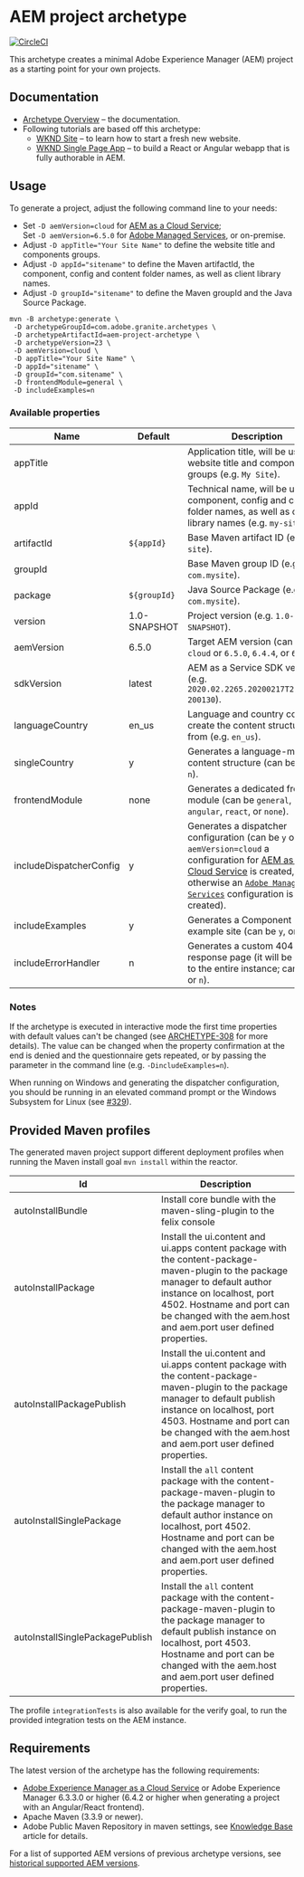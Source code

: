 # AEM project archetype

[![CircleCI](https://circleci.com/gh/adobe/aem-project-archetype.svg?style=svg)](https://circleci.com/gh/adobe/aem-project-archetype)

This archetype creates a minimal Adobe Experience Manager (AEM) project as a starting point for your own projects.

## Documentation

* [Archetype Overview](https://www.adobe.com/go/aem_archetype) – the documentation.
* Following tutorials are based off this archetype:
  - [WKND Site](https://docs.adobe.com/content/help/en/experience-manager-learn/getting-started-wknd-tutorial-develop/overview.html) – to learn how to start a fresh new website.
  - [WKND Single Page App](https://helpx.adobe.com/experience-manager/kt/sites/using/getting-started-spa-wknd-tutorial-develop.html) – to build a React or Angular webapp that is fully authorable in AEM.

## Usage

To generate a project, adjust the following command line to your needs:

* Set `-D aemVersion=cloud` for [AEM as a Cloud Service](https://docs.adobe.com/content/help/en/experience-manager-cloud-service/landing/home.html);  
 Set `-D aemVersion=6.5.0` for [Adobe Managed Services](https://github.com/adobe/aem-project-archetype/tree/master/src/main/archetype/dispatcher.ams), or on-premise.
* Adjust `-D appTitle="Your Site Name"` to define the website title and components groups.
* Adjust `-D appId="sitename"` to define the Maven artifactId, the component, config and content folder names, as well as client library names.
* Adjust `-D groupId="sitename"` to define the Maven groupId and the Java Source Package.

```console
mvn -B archetype:generate \
 -D archetypeGroupId=com.adobe.granite.archetypes \
 -D archetypeArtifactId=aem-project-archetype \
 -D archetypeVersion=23 \
 -D aemVersion=cloud \
 -D appTitle="Your Site Name" \
 -D appId="sitename" \
 -D groupId="com.sitename" \
 -D frontendModule=general \
 -D includeExamples=n
```

### Available properties

Name                    | Default      | Description
------------------------|--------------|--------------------
appTitle                |              | Application title, will be used for website title and components groups (e.g. `My Site`).
appId                   |              | Technical name, will be used for component, config and content folder names, as well as client library names (e.g. `my-site`).
artifactId              | `${appId}`   | Base Maven artifact ID (e.g. `my-site`).
groupId                 |              | Base Maven group ID (e.g. `com.mysite`).
package                 | `${groupId}` | Java Source Package (e.g. `com.mysite`).
version                 | 1.0-SNAPSHOT | Project version (e.g. `1.0-SNAPSHOT`).
aemVersion              | 6.5.0        | Target AEM version (can be `cloud` or `6.5.0`, `6.4.4`, or `6.3.3`).
sdkVersion              | latest       | AEM as a Service SDK version (e.g. `2020.02.2265.20200217T222518Z-200130`).
languageCountry         | en_us        | Language and country code to create the content structure from (e.g. `en_us`).
singleCountry           | y            | Generates a language-master content structure (can be `y`, or `n`).
frontendModule          | none         | Generates a dedicated frontend module (can be `general`, `angular`, `react`, or `none`).
includeDispatcherConfig | y            | Generates a dispatcher configuration (can be `y` or `n`; if `aemVersion=cloud` a configuration for [AEM as a Cloud Service](https://docs.adobe.com/content/help/en/experience-manager-cloud-service/landing/home.html) is created, otherwise an [`Adobe Managed Services`](https://github.com/adobe/aem-project-archetype/tree/master/src/main/archetype/dispatcher.ams) configuration is created).
includeExamples         | y            | Generates a Component Library example site (can be `y`, or `n`).
includeErrorHandler     | n            | Generates a custom 404 response page (it will be global to the entire instance; can be `y` or `n`).

### Notes

If the archetype is executed in interactive mode the first time properties with default values can't be changed (see
[ARCHETYPE-308](https://issues.apache.org/jira/browse/ARCHETYPE-308) for more details). The value can be changed when the property
confirmation at the end is denied and the questionnaire gets repeated, or by passing the parameter in the command line (e.g.
`-DincludeExamples=n`).

When running on Windows and generating the dispatcher configuration, you should be running in an elevated command prompt or the Windows Subsystem for Linux (see [#329](https://github.com/adobe/aem-project-archetype/issues/329)).

## Provided Maven profiles
The generated maven project support different deployment profiles when running the Maven install goal `mvn install` within the reactor.

Id                        | Description
--------------------------|------------------------------
autoInstallBundle         | Install core bundle with the maven-sling-plugin to the felix console
autoInstallPackage        | Install the ui.content and ui.apps content package with the content-package-maven-plugin to the package manager to default author instance on localhost, port 4502. Hostname and port can be changed with the aem.host and aem.port user defined properties.
autoInstallPackagePublish | Install the ui.content and ui.apps content package with the content-package-maven-plugin to the package manager to default publish instance on localhost, port 4503. Hostname and port can be changed with the aem.host and aem.port user defined properties.
autoInstallSinglePackage  | Install the `all` content package with the content-package-maven-plugin to the package manager to default author instance on localhost, port 4502. Hostname and port can be changed with the aem.host and aem.port user defined properties.
autoInstallSinglePackagePublish | Install the `all` content package with the content-package-maven-plugin to the package manager to default publish instance on localhost, port 4503. Hostname and port can be changed with the aem.host and aem.port user defined properties.

The profile `integrationTests` is also available for the verify goal, to run the provided integration tests on the AEM instance.

## Requirements

The latest version of the archetype has the following requirements:

* [Adobe Experience Manager as a Cloud Service](https://docs.adobe.com/content/help/en/experience-manager-cloud-service/landing/home.html) or Adobe Experience Manager 6.3.3.0 or higher (6.4.2 or higher when generating a project with an Angular/React frontend).
* Apache Maven (3.3.9 or newer).
* Adobe Public Maven Repository in maven settings, see [Knowledge Base](https://helpx.adobe.com/experience-manager/kb/SetUpTheAdobeMavenRepository.html) article for details.

For a list of supported AEM versions of previous archetype versions, see [historical supported AEM versions](VERSIONS.md).
